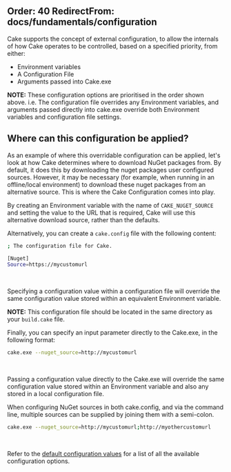 Order: 40
RedirectFrom: docs/fundamentals/configuration
---

Cake supports the concept of external configuration, to allow the internals of how Cake operates to be controlled, based on a specified priority, from either:

* Environment variables
* A Configuration File
* Arguments passed into Cake.exe

**NOTE:** These configuration options are prioritised in the order shown above.  i.e. The configuration file overrides any Environment variables, and arguments passed directly into cake.exe override both Environment variables and configuration file settings.

## Where can this configuration be applied?

As an example of where this overridable configuration can be applied, let's look at how Cake determines where to download NuGet packages from. By default, it does this by downloading the nuget packages user configured sources.  However, it may be necessary (for example, when running in an offline/local environment) to download these nuget packages from an alternative source.  This is where the Cake Configuration comes into play.

By creating an Environment variable with the name of `CAKE_NUGET_SOURCE` and setting the value to the URL that is required, Cake will use this alternative download source, rather than the defaults.

Alternatively, you can create a `cake.config` file with the following content:

```sh
; The configuration file for Cake.

[Nuget]
Source=https://mycustomurl
```

<br />

Specifying a configuration value within a configuration file will override the same configuration value stored within an equivalent Environment variable.

**NOTE:** This configuration file should be located in the same directory as your `build.cake` file.

Finally, you can specify an input parameter directly to the Cake.exe, in the following format:

```sh
cake.exe --nuget_source=http://mycustomurl
```

<br />

Passing a configuration value directly to the Cake.exe will override the same configuration value stored within an Environment variable and also any stored in a local configuration file.

When configuring NuGet sources in both cake.config, and via the command line, multiple sources can be supplied by joining them with a semi-colon.

```sh
cake.exe --nuget_source=http://mycustomurl;http://myothercustomurl
```

<br />

Refer to the [default configuration values](/docs/fundamentals/default-configuration-values) for a list of all the available configuration options.
